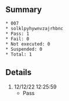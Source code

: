 ## Summary
	* 007
	* solklpyhywnvzajrhbnc
	* Pass: 1
	* Fail: 0
	* Not executed: 0
	* Suspended: 0
	* Total: 1
## Details
1. 12/12/22 12:25:59
	* Pass
